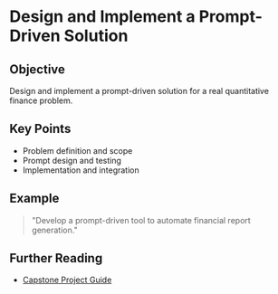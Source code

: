 # Design and Implement a Prompt-Driven Solution

## Objective
Design and implement a prompt-driven solution for a real quantitative finance problem.

## Key Points
- Problem definition and scope
- Prompt design and testing
- Implementation and integration

## Example
> "Develop a prompt-driven tool to automate financial report generation."

## Further Reading
- [Capstone Project Guide](https://www.promptingguide.ai/projects)
